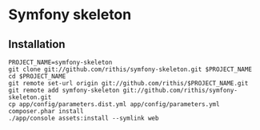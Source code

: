 # Symfony skeleton

## Installation

    PROJECT_NAME=symfony-skeleton
    git clone git://github.com/rithis/symfony-skeleton.git $PROJECT_NAME
    cd $PROJECT_NAME
    git remote set-url origin git://github.com/rithis/$PROJECT_NAME.git
    git remote add symfony-skeleton git://github.com/rithis/symfony-skeleton.git
    cp app/config/parameters.dist.yml app/config/parameters.yml
    composer.phar install
    ./app/console assets:install --symlink web
